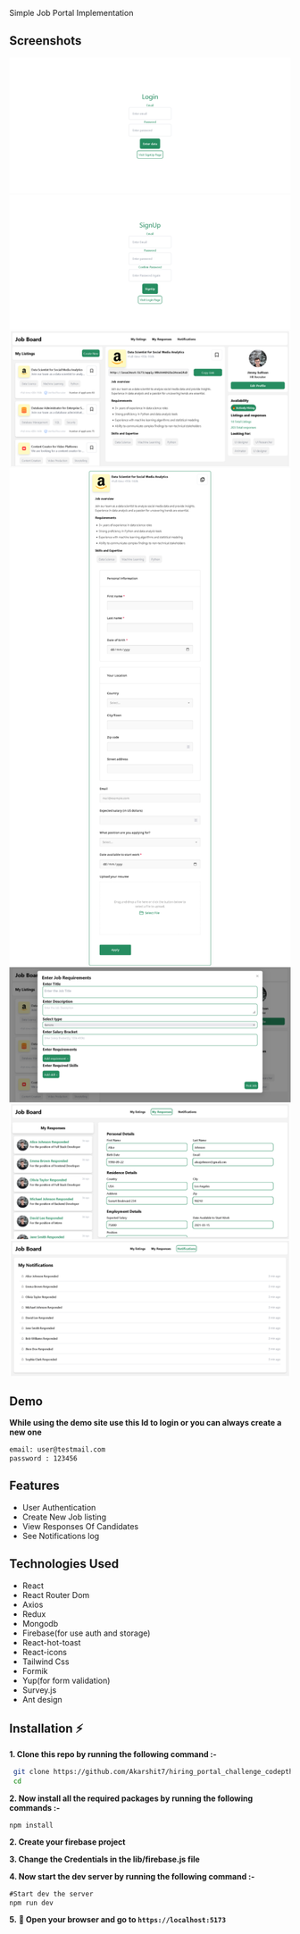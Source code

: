 


Simple Job Portal Implementation


## Screenshots

![Login Screen](./screenshots/login_ss.png)
![Sign Up Screen](./screenshots/signup_ss.png)
![Main Screen](./screenshots/main_screen_ss.png)
![Apply Form](./screenshots/apply_form_ss.png)
![Create New](./screenshots/create_new_ss.png)
![Responses](./screenshots/responses_ss.png)
![Notifications](./screenshots/notifications_ss.png)



## Demo

**While using the demo site use this Id to login or you can always create a new one**
```
email: user@testmail.com
password : 123456
```


## Features

- User Authentication
- Create New Job listing
- View Responses Of Candidates
- See Notifications log




## Technologies Used

- React 
- React Router Dom
- Axios
- Redux
- Mongodb
- Firebase(for use auth and storage)
- React-hot-toast
- React-icons
- Tailwind Css
- Formik
- Yup(for form validation)
- Survey.js
- Ant design

## Installation ⚡

**1. Clone this repo by running the following command :-**

```bash
 git clone https://github.com/Akarshit7/hiring_portal_challenge_codepth
 cd 
```

**2. Now install all the required packages by running the following commands :-**

```
npm install
```

**2. Create your firebase project**

**3. Change the Credentials in the lib/firebase.js file**


**4. Now start the dev server by running the following command :-**

```
#Start dev the server
npm run dev
```

**5.** **🎉 Open your browser and go to `https://localhost:5173`**
